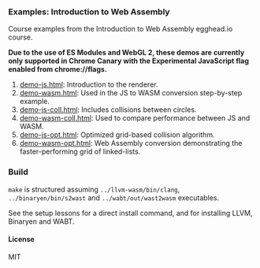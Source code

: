 ### Examples: Introduction to Web Assembly

Course examples from the Introduction to Web Assembly egghead.io course.

__Due to the use of ES Modules and WebGL 2, these demos are currently only supported in Chrome Canary with the Experimental JavaScript flag enabled from chrome://flags.__

1. [demo-js.html](https://embed.plnkr.co/FFN9MY6gcpnh3PPR0Qya?autoCloseSidebar=true): Introduction to the renderer.
2. [demo-wasm.html](https://embed.plnkr.co/V14384GNZsGtwZJZNt1O?autoCloseSidebar=true&show=demo.c,index.html,preview): Used in the JS to WASM conversion step-by-step example.
3. [demo-js-coll.html](https://embed.plnkr.co/DI8imAG2fpKwqqAMxqWS?autoCloseSidebar=true): Includes collisions between circles.
4. [demo-wasm-coll.html](https://embed.plnkr.co/cN4q3f6EdCCSpM8U1MV3?autoCloseSidebar=true&show=demo-coll.c,preview): Used to compare performance between JS and WASM.
5. [demo-js-opt.html](https://embed.plnkr.co/HjBosWsN4YNi8M1cJt7h?autoCloseSidebar=true): Optimized grid-based collision algorithm.
6. [demo-wasm-opt.html](https://embed.plnkr.co/jsMi5oltGnT0Jn38js3v?autoCloseSidebar=true&show=demo-opt.c,preview): Web Assembly conversion demonstrating the faster-performing grid of linked-lists.

### Build

`make` is structured assuming `../llvm-wasm/bin/clang`, `../binaryen/bin/s2wast` and `../wabt/out/wast2wasm` executables.

See the setup lessons for a direct install command, and for installing LLVM, Binaryen and WABT.

#### License

MIT
